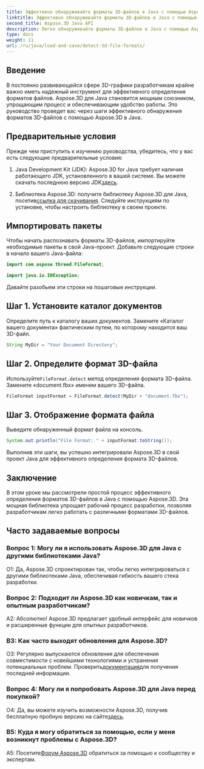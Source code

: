 ```yaml
---
title: Эффективно обнаруживайте форматы 3D-файлов в Java с помощью Aspose.3D
linktitle: Эффективно обнаруживайте форматы 3D-файлов в Java с помощью Aspose.3D
second_title: Aspose.3D Java API
description: Легко обнаруживайте форматы 3D-файлов в Java с помощью Aspose.3D. Оптимизируйте процесс разработки с помощью этой мощной библиотеки.
type: docs
weight: 11
url: /ru/java/load-and-save/detect-3d-file-formats/
---
```

## Введение

В постоянно развивающейся сфере 3D-графики разработчикам крайне важно иметь надежный инструмент для эффективного определения форматов файлов. Aspose.3D для Java становится мощным союзником, упрощающим процесс и обеспечивающим удобство работы. Это руководство проведет вас через шаги эффективного обнаружения форматов 3D-файлов с помощью Aspose.3D в Java.

## Предварительные условия

Прежде чем приступить к изучению руководства, убедитесь, что у вас есть следующие предварительные условия:

1. Java Development Kit (JDK): Aspose.3D for Java требует наличия работающего JDK, установленного в вашей системе. Вы можете скачать последнюю версию JDK[здесь](https://www.oracle.com/java/technologies/javase-downloads.html).

2.  Библиотека Aspose.3D: получите библиотеку Aspose.3D для Java, посетив[ссылка для скачивания](https://releases.aspose.com/3d/java/). Следуйте инструкциям по установке, чтобы настроить библиотеку в своем проекте.

## Импортировать пакеты

Чтобы начать распознавать форматы 3D-файлов, импортируйте необходимые пакеты в свой Java-проект. Добавьте следующие строки в начало вашего Java-файла:

```java
import com.aspose.threed.FileFormat;

import java.io.IOException;
```

Давайте разобьем эти строки на пошаговые инструкции.

## Шаг 1. Установите каталог документов

Определите путь к каталогу ваших документов. Замените «Каталог вашего документа» фактическим путем, по которому находится ваш 3D-файл.

```java
String MyDir = "Your Document Directory";
```

## Шаг 2. Определите формат 3D-файла

 Используйте`FileFormat.detect` метод определения формата 3D-файла. Замените «document.fbx» именем вашего 3D-файла.

```java
FileFormat inputFormat = FileFormat.detect(MyDir + "document.fbx");
```

## Шаг 3. Отображение формата файла

Выведите обнаруженный формат файла на консоль.

```java
System.out.println("File Format: " + inputFormat.toString());
```

Выполнив эти шаги, вы успешно интегрировали Aspose.3D в свой проект Java для эффективного определения формата 3D-файлов.

## Заключение

В этом уроке мы рассмотрели простой процесс эффективного определения форматов 3D-файлов в Java с помощью Aspose.3D. Эта мощная библиотека упрощает рабочий процесс разработки, позволяя разработчикам легко работать с различными форматами 3D-файлов.

## Часто задаваемые вопросы

### Вопрос 1: Могу ли я использовать Aspose.3D для Java с другими библиотеками Java?

О1: Да, Aspose.3D спроектирован так, чтобы легко интегрироваться с другими библиотеками Java, обеспечивая гибкость вашего стека разработки.

### Вопрос 2: Подходит ли Aspose.3D как новичкам, так и опытным разработчикам?

А2: Абсолютно! Aspose.3D предлагает удобный интерфейс для новичков и расширенные функции для опытных разработчиков.

### В3: Как часто выходят обновления для Aspose.3D?

 О3: Регулярно выпускаются обновления для обеспечения совместимости с новейшими технологиями и устранения потенциальных проблем. Проверить[документация](https://reference.aspose.com/3d/java/)для получения последней информации.

### Вопрос 4: Могу ли я попробовать Aspose.3D для Java перед покупкой?

 О4: Да, вы можете изучить возможности Aspose.3D, получив бесплатную пробную версию на сайте[здесь](https://releases.aspose.com/).

### В5: Куда я могу обратиться за помощью, если у меня возникнут проблемы с Aspose.3D?

 A5: Посетите[Форум Aspose.3D](https://forum.aspose.com/c/3d/18) обратиться за помощью к сообществу и экспертам.